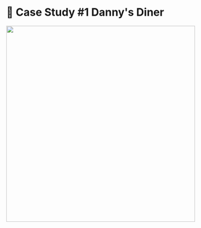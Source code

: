 
# 	:ramen: Case Study #1 Danny's Diner

<img src="https://8weeksqlchallenge.com/images/case-study-designs/1.png" width="500" height="520">


